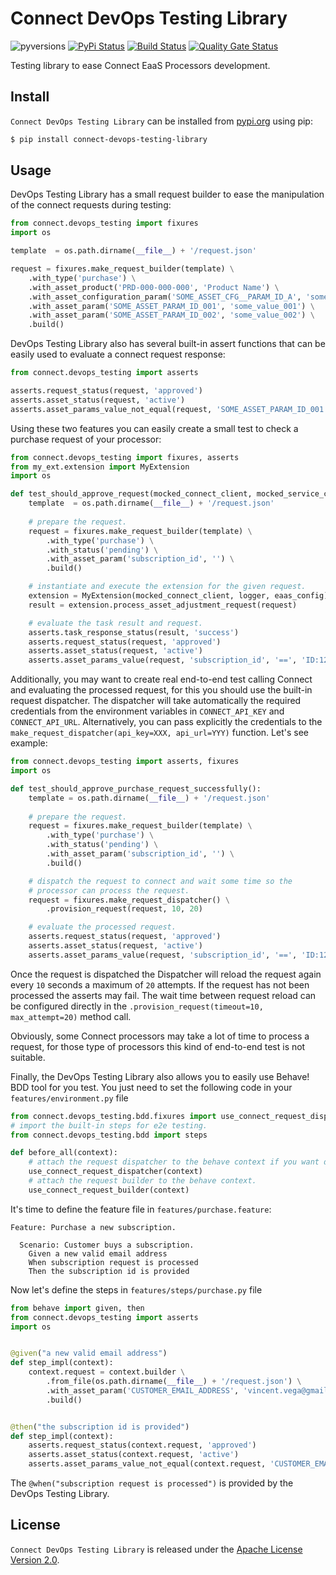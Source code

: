 # Connect DevOps Testing Library

![pyversions](https://img.shields.io/pypi/pyversions/connect-devops-testing-library.svg) [![PyPi Status](https://img.shields.io/pypi/v/connect-devops-testing-library.svg)](https://pypi.org/project/connect-devops-testing-library/) [![Build Status](https://github.com/cloudblue/connect-devops-testing-library/actions/workflows/test.yml/badge.svg)](https://github.com/cloudblue/connect-devops-testing-library/actions/workflows/test.yml) [![Quality Gate Status](https://sonarcloud.io/api/project_badges/measure?project=connect-devops-testing-library&metric=alert_status)](https://sonarcloud.io/dashboard?id=connect-devops-testing-library)

Testing library to ease Connect EaaS Processors development.

## Install

`Connect DevOps Testing Library` can be installed from [pypi.org](https://pypi.org/project/connect-devops-testing-library/) using pip:

```bash
$ pip install connect-devops-testing-library
```

## Usage

DevOps Testing Library has a small request builder to ease the manipulation of the connect requests during testing:

````python
from connect.devops_testing import fixures
import os

template  = os.path.dirname(__file__) + '/request.json'

request = fixures.make_request_builder(template) \
    .with_type('purchase') \
    .with_asset_product('PRD-000-000-000', 'Product Name') \
    .with_asset_configuration_param('SOME_ASSET_CFG__PARAM_ID_A', 'some_cfg_value_a') \
    .with_asset_param('SOME_ASSET_PARAM_ID_001', 'some_value_001') \
    .with_asset_param('SOME_ASSET_PARAM_ID_002', 'some_value_002') \
    .build()
````

DevOps Testing Library also has several built-in assert functions that can be easily used to evaluate a connect request 
response:

```python
from connect.devops_testing import asserts

asserts.request_status(request, 'approved')
asserts.asset_status(request, 'active')
asserts.asset_params_value_not_equal(request, 'SOME_ASSET_PARAM_ID_001', 'some_expected_value')
```

Using these two features you can easily create a small test to check a purchase request of your processor:

```python
from connect.devops_testing import fixures, asserts
from my_ext.extension import MyExtension
import os

def test_should_approve_request(mocked_connect_client, mocked_service_client, logger, eaas_config):
    template  = os.path.dirname(__file__) + '/request.json'
    
    # prepare the request.
    request = fixures.make_request_builder(template) \
        .with_type('purchase') \
        .with_status('pending') \
        .with_asset_param('subscription_id', '') \
        .build()

    # instantiate and execute the extension for the given request.
    extension = MyExtension(mocked_connect_client, logger, eaas_config)
    result = extension.process_asset_adjustment_request(request)

    # evaluate the task result and request.
    asserts.task_response_status(result, 'success')
    asserts.request_status(request, 'approved')
    asserts.asset_status(request, 'active')
    asserts.asset_params_value(request, 'subscription_id', '==', 'ID:123456789')
```

Additionally, you may want to create real end-to-end test calling Connect and evaluating the processed request, for this
you should use the built-in request dispatcher. The dispatcher will take automatically the required credentials from the
environment variables in `CONNECT_API_KEY` and `CONNECT_API_URL`. Alternatively, you can pass explicitly the credentials 
to the `make_request_dispatcher(api_key=XXX, api_url=YYY)` function. Let's see example:

```python
from connect.devops_testing import asserts, fixures
import os

def test_should_approve_purchase_request_successfully():
    template = os.path.dirname(__file__) + '/request.json'
    
    # prepare the request.
    request = fixures.make_request_builder(template) \
        .with_type('purchase') \
        .with_status('pending') \
        .with_asset_param('subscription_id', '') \
        .build()

    # dispatch the request to connect and wait some time so the 
    # processor can process the request.
    request = fixures.make_request_dispatcher() \
        .provision_request(request, 10, 20)

    # evaluate the processed request.
    asserts.request_status(request, 'approved')
    asserts.asset_status(request, 'active')
    asserts.asset_params_value(request, 'subscription_id', '==', 'ID:123456789')
```

Once the request is dispatched the Dispatcher will reload the request again every `10` seconds a maximum of `20` 
attempts. If the request has not been processed the asserts may fail. The wait time between request reload can be 
configured directly in the `.provision_request(timeout=10, max_attempt=20)` method call.

Obviously, some Connect processors may take a lot of time to process a request, for those type of processors this kind
of end-to-end test is not suitable.

Finally, the DevOps Testing Library also allows you to easily use Behave! BDD tool for you test. You just need to set 
the following code in your `features/environment.py` file

```python
from connect.devops_testing.bdd.fixures import use_connect_request_dispatcher, use_connect_request_builder
# import the built-in steps for e2e testing. 
from connect.devops_testing.bdd import steps

def before_all(context):
    # attach the request dispatcher to the behave context if you want do e2e test.
    use_connect_request_dispatcher(context)
    # attach the request builder to the behave context.
    use_connect_request_builder(context)
```

It's time to define the feature file in `features/purchase.feature`:

```gherkin
Feature: Purchase a new subscription.

  Scenario: Customer buys a subscription.
    Given a new valid email address
    When subscription request is processed
    Then the subscription id is provided
```

Now let's define the steps in `features/steps/purchase.py` file

```python
from behave import given, then
from connect.devops_testing import asserts
import os


@given("a new valid email address")
def step_impl(context):
    context.request = context.builder \
        .from_file(os.path.dirname(__file__) + '/request.json') \
        .with_asset_param('CUSTOMER_EMAIL_ADDRESS', 'vincent.vega@gmail.com') \
        .build()


@then("the subscription id is provided")
def step_impl(context):
    asserts.request_status(context.request, 'approved')
    asserts.asset_status(context.request, 'active')
    asserts.asset_params_value_not_equal(context.request, 'CUSTOMER_EMAIL_ADDRESS', '')
```

The `@when("subscription request is processed")` is provided by the DevOps Testing Library.

## License

`Connect DevOps Testing Library` is released under the [Apache License Version 2.0](https://www.apache.org/licenses/LICENSE-2.0).
